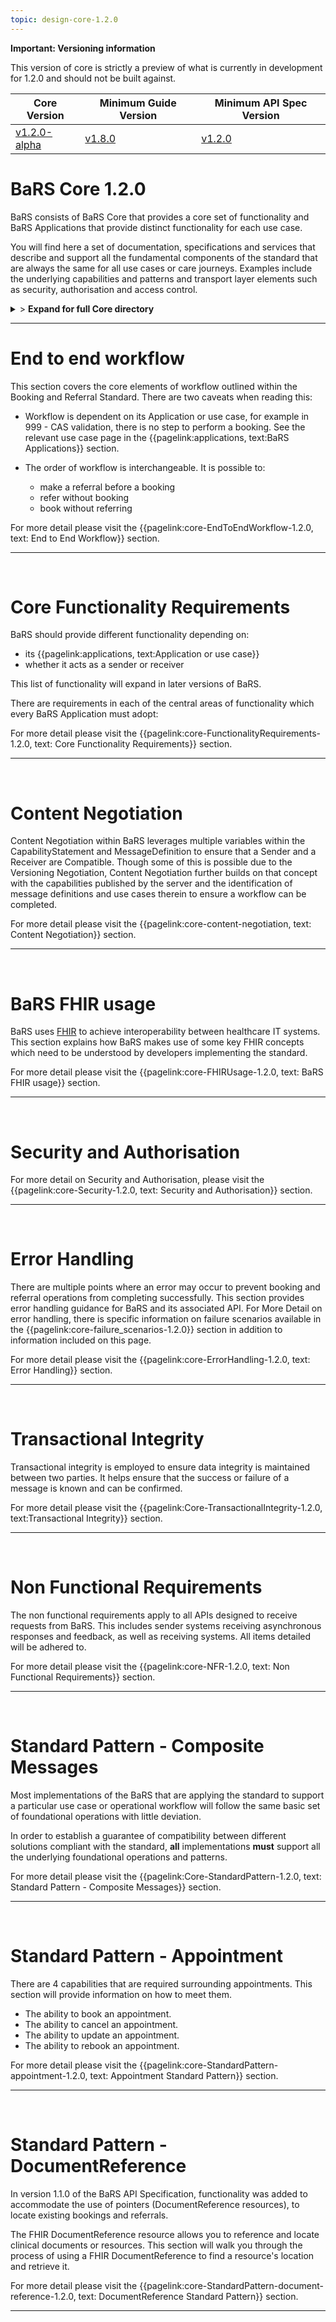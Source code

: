 ```yaml
---
topic: design-core-1.2.0
---
```

<div markdown="span" class="alert alert-warning" role="alert"><i class="fa fa-warning"></i><b> Important:  Versioning information</b>
<p>

This version of core is strictly a preview of what is currently in development for 1.2.0 and should not be built against.

<table>
<thead>
	<tr>
		<th data-no-sort="">Core Version</th>
		<th data-no-sort="">Minimum Guide Version</th>
		<th data-no-sort="">Minimum API Spec Version</th>
	</tr>
</thead>
<tbody>
	<tr>
		<td><a href="https://simplifier.net/guide/nhsbookingandreferralstandard/Home/Design/BaRS-Core?version=1.0.0" target="_blank">v1.2.0-alpha</a></td>
		<td><a href="https://simplifier.net/guide/nhsbookingandreferralstandard/home?version=1.1.0" target="_blank">v1.8.0</td>
		<td><a href="https://digital.nhs.uk/developer/api-catalogue/booking-and-referral-fhir/v1_0_0" target="_blank">v1.2.0</a></td>
	</tr>
</tbody>
</table>
</div>


# BaRS Core 1.2.0

BaRS consists of BaRS Core that provides a core set of functionality and BaRS Applications that provide distinct functionality for each use case.

You will find here a set of documentation, specifications and services that describe and support all the fundamental components of the standard that are always the same for all use cases or care journeys. Examples include the underlying capabilities and patterns and transport layer elements such as security, authorisation and access control.

<details>
<summary>> <b class="barslink">Expand for full Core directory</b></summary>

&bull; {{pagelink:design-core-1.2.0 , text: Core 1.2.0}}</br>
&nbsp;&nbsp;&bull; {{pagelink:core-EndToEndWorkflow-1.2.0 , text:End to end workflow}}</br>
&nbsp;&nbsp;&nbsp;&nbsp;&bull; {{pagelink:core-EndToEndWorkflow-ServiceDiscovery-1.2.0 , text:Service Discovery}}</br>
&nbsp;&nbsp;&nbsp;&nbsp;&bull; {{pagelink:core-EndToEndWorkflow-BaRSAuth-1.2.0 , text:Authenticate with BaRS}}</br>
&nbsp;&nbsp;&nbsp;&nbsp;&bull; {{pagelink:core-EndToEndWorkflow-API-1.2.0 , text:BaRS FHIR API}}</br>
&nbsp;&nbsp;&nbsp;&nbsp;&bull; {{pagelink:core-EndToEndWorkflow-HTTPHeader-1.2.0 , text:HTTP Header}}</br>
&nbsp;&nbsp;&nbsp;&nbsp;&bull; {{pagelink:core-EndToEndWorkflow-Routing-1.2.0 , text:Routing}}</br>
&nbsp;&nbsp;&nbsp;&nbsp;&bull; {{pagelink:core-EndToEndWorkflow-Auth-1.2.0 , text:Authentication and Authorisation}}</br>
&nbsp;&nbsp;&nbsp;&nbsp;&bull; {{pagelink:core-EndToEndWorkflow-Transactional-Integrity-1.2.0 , text:Transactional Integrity}}</br>
&nbsp;&nbsp;&nbsp;&nbsp;&bull; {{pagelink:core-EndToEndWorkflow-HTTPResponseHeader-1.2.0 , text:HTTP Response Headers}}</br>
&nbsp;&nbsp;&nbsp;&nbsp;&bull; {{pagelink:core-EndToEndWorkflow-Processing-1.2.0 , text:Processing Requests}}</br>
&nbsp;&nbsp;&nbsp;&nbsp;&bull; {{pagelink:core-EndToEndWorkflow-Responses-1.2.0 , text:Responses}}</br>
&nbsp;&nbsp;&nbsp;&nbsp;&bull; {{pagelink:core-EndToEndWorkflow-ReversingRoles-1.2.0 , text:Reversing Roles}}</br>
&nbsp;&nbsp;&nbsp;&nbsp;&bull; {{pagelink:core-EndToEndWorkflow-AsyncWorkflow-1.2.0 , text:Asynchronous Workflow}}</br>
&nbsp;&nbsp;&bull; {{pagelink:core-FunctionalityRequirements-1.2.0 , text:Core Functionality Requirements.}}</br>
&nbsp;&nbsp;&nbsp;&nbsp;&bull; {{pagelink:core-FunctionalityRequirements-All-1.2.0 , text:All}}</br>
&nbsp;&nbsp;&nbsp;&nbsp;&bull; {{pagelink:core-FunctionalityRequirements-Caching-1.2.0 , text:Caching}}</br>
&nbsp;&nbsp;&nbsp;&nbsp;&bull; {{pagelink:core-FunctionalityRequirements-BookingSender-1.2.0 , text:Booking Sender}}</br>
&nbsp;&nbsp;&nbsp;&nbsp;&bull; {{pagelink:core-FunctionalityRequirements-BookingReceiver-1.2.0 , text:Booking Receiver}}</br>
&nbsp;&nbsp;&nbsp;&nbsp;&bull; {{pagelink:core-FunctionalityRequirements-ReferralSender-1.2.0 , text:Referral Sender}}</br>
&nbsp;&nbsp;&nbsp;&nbsp;&bull; {{pagelink:core-FunctionalityRequirements-ReferralReceiver-1.2.0 , text:Referral Receiver}}</br>
&nbsp;&nbsp;&bull; {{pagelink:core-FHIRUsage-1.2.0 , text:BaRS FHIR Usage}}</br>
&nbsp;&nbsp;&nbsp;&nbsp;&bull; {{pagelink:core-FHIRUsage-Framework-1.2.0 , text:Frameworks}}</br>
&nbsp;&nbsp;&nbsp;&nbsp;&bull; {{pagelink:core-FHIRUsage-REST-1.2.0 , text:REST}}</br>
&nbsp;&nbsp;&nbsp;&nbsp;&bull; {{pagelink:core-FHIRUsage-FHIR-Operations-1.2.0 , text:FHIR Operations}}</br>
&nbsp;&nbsp;&nbsp;&nbsp;&bull; {{pagelink:core-FHIRUsage-Process-Message-1.2.0 , text:$process-message}}</br>
&nbsp;&nbsp;&nbsp;&nbsp;&bull; {{pagelink:core-FHIRUsage-bundle-1.2.0 , text:Bundle}}</br>
&nbsp;&nbsp;&nbsp;&nbsp;&bull; {{pagelink:core-FHIRUsage-JourneyID-1.2.0 , text:Journey ID}}</br>
&nbsp;&nbsp;&nbsp;&nbsp;&bull; {{pagelink:core-FHIRUsage-Time-1.2.0 , text:How to handle times}}</br>
&nbsp;&nbsp;&nbsp;&nbsp;&bull; {{pagelink:core-FHIRUsage-LastUpdated-1.2.0 , text:LastUpdatedDate}}</br>
&nbsp;&nbsp;&bull; {{pagelink:core-Security-1.2.0 , text:Security and Authorisation}}</br>
&nbsp;&nbsp;&nbsp;&nbsp;&bull; {{pagelink:core-Security-Sender-1.2.0 , text:Sender}}</br>
&nbsp;&nbsp;&nbsp;&nbsp;&bull; {{pagelink:core-Security-Oauth-1.2.0 , text:OAuth Endpoints}}</br>
&nbsp;&nbsp;&nbsp;&nbsp;&bull; {{pagelink:core-Security-Receiver-1.2.0 , text:Receiver}}</br>
&nbsp;&nbsp;&nbsp;&nbsp;&bull; {{pagelink:core-Security-Auth-1.2.0 , text:Authorisation}}</br>
&nbsp;&nbsp;&bull; {{pagelink:core-ErrorHandling-1.2.0 , text:Error Handling}}</br>
&nbsp;&nbsp;&nbsp;&nbsp;&bull; {{pagelink:core-ErrorHandling-Overview-1.2.0 , text:Overview}}</br>
&nbsp;&nbsp;&nbsp;&nbsp;&bull; {{pagelink:core-ErrorHandling-IntS-1.2.0 , text:BaRS interactions(sending)}}</br>
&nbsp;&nbsp;&nbsp;&nbsp;&bull; {{pagelink:core-ErrorHandling-OpOut-1.2.0 , text:OperationOutcome Example}}</br>
&nbsp;&nbsp;&nbsp;&nbsp;&bull; {{pagelink:core-ErrorHandling-Diag-1.2.0 , text:Diagnostic Text}}</br>
&nbsp;&nbsp;&nbsp;&nbsp;&bull; {{pagelink:core-ErrorHandling-Examples-1.2.0 , text:Example Errors}}</br>
&nbsp;&nbsp;&nbsp;&nbsp;&bull; {{pagelink:core-ErrorHandling-SendResp-1.2.0 , text:Sender Responsibilities}}</br>
&nbsp;&nbsp;&nbsp;&nbsp;&bull; {{pagelink:core-ErrorHandling-IntR-1.2.0 , text:BaRs interactions(receiving)}}</br>
&nbsp;&nbsp;&nbsp;&nbsp;&bull; {{pagelink:core-ErrorHandling-RecResp-1.2.0 , text:Receiver responsibilities}}</br>
&nbsp;&nbsp;&nbsp;&nbsp;&bull; {{pagelink:core-failure_scenarios-1.2.0 , text:Failure Scenarios}}	 </br>
&nbsp;&nbsp;&bull; {{pagelink:Core-TransactionalIntegrity-1.2.0 , text:Transactional Integrity}}</br>
&nbsp;&nbsp;&nbsp;&nbsp;&bull; {{pagelink:Core-TransactionalIntegrity-Initial-1.2.0 , text:Initial Request}}</br>
&nbsp;&nbsp;&nbsp;&nbsp;&bull; {{pagelink:Core-TransactionalIntegrity-Update-1.2.0 , text:Sending an update}}</br>
&nbsp;&nbsp;&nbsp;&nbsp;&bull; {{pagelink:Core-TransactionalIntegrity-Feedback-1.2.0 , text:Feedback (response) requests}}</br>
&nbsp;&nbsp;&nbsp;&nbsp;&bull; {{pagelink:Core-TransactionalIntegrity-Retry-1.2.0 , text:Retry Scenario}}</br>
&nbsp;&nbsp;&nbsp;&nbsp;&bull; {{pagelink:Core-TransactionalIntegrity-Onward-1.2.0 , text:Onwards Referrals}}</br>
&nbsp;&nbsp;&nbsp;&nbsp;&bull; {{pagelink:Core-TransactionalIntegrity-retry-1.2.0 , text:Definition of a Retry}}</br>
&nbsp;&nbsp;&nbsp;&nbsp;&bull; {{pagelink:Core-TransactionalIntegrity-Receiver-1.2.0 , text:Receiver responsibilities}}</br>
&nbsp;&nbsp;&nbsp;&nbsp;&bull; {{pagelink:Core-TransactionalIntegrity-Sender-1.2.0 , text:Sender responsibilities}}</br>
&nbsp;&nbsp;&nbsp;&nbsp;&bull; {{pagelink:core-TIFailureScenarios-1.2.0 , text:Failure Scenarios}}</br>
&nbsp;&nbsp;&bull; {{pagelink:core-NFR-1.2.0 , text:Non functional Requirements}}</br>
&nbsp;&nbsp;&nbsp;&nbsp;&bull; {{pagelink:core-NFR-Requirements-1.2.0 , text:Requirements}}</br>
&nbsp;&nbsp;&nbsp;&nbsp;&bull; {{pagelink:core-NFR-Processing-Time-1.2.0 , text:Processing Times}}</br>
&nbsp;&nbsp;&bull; {{pagelink:Core-StandardPattern-1.2.0 , text:Standard Pattern - Composite Messages}}</br>
&nbsp;&nbsp;&nbsp;&nbsp;&bull; {{pagelink:core-SPComposites-1.2.0 , text:Standard Pattern for Composites}}</br>
&nbsp;&nbsp;&nbsp;&nbsp;&bull; {{pagelink:core-SPMessageHeader-1.2.0 , text:Message Headers}}</br>
&nbsp;&nbsp;&nbsp;&nbsp;&bull; {{pagelink:core-SPCancellation-1.2.0 , text:Cancellation}}</br>
&nbsp;&nbsp;&nbsp;&nbsp;&bull; {{pagelink:core-SPUseCaseCategories-1.2.0 , text:Use Case Categories}}</br>
&nbsp;&nbsp;&bull; {{pagelink:core-StandardPattern-appointment-1.2.0 , text:Standard Pattern - Appointments}}</br>
&nbsp;&nbsp;&nbsp;&nbsp;&bull; {{pagelink:core-StandardPattern-appointment-booking-1.2.0 , text:Booking}}</br>
&nbsp;&nbsp;&nbsp;&nbsp;&bull; {{pagelink:core-StandardPattern-appointment-update-1.2.0 , text:Updates}}</br>
&nbsp;&nbsp;&nbsp;&nbsp;&bull; {{pagelink:core-StandardPattern-appointment-cancel-1.2.0 , text:Cancellations}}</br>
&nbsp;&nbsp;&nbsp;&nbsp;&bull; {{pagelink:core-StandardPattern-appointment-rebook-1.2.0 , text:Rebook}}</br>
&nbsp;&nbsp;&bull; {{pagelink:core-StandardPattern-document-reference-1.2.0 , text:Standard Pattern - DocumentReference}}</br>
&nbsp;&nbsp;&nbsp;&nbsp;&bull; {{pagelink:core-StandardPattern-document-reference-Sender-1.2.0 , text:Sender}}</br>
&nbsp;&nbsp;&nbsp;&nbsp;&bull; {{pagelink:core-StandardPattern-document-reference-Receiver-1.2.0 , text:Receiver}}</br>
&nbsp;&nbsp;&nbsp;&nbsp;&bull; {{pagelink:core-StandardPattern-document-reference-interface-1.2.0 , text:Interface}}</br>

   

</details>

<hr>

# End to end workflow
This section covers the core elements of workflow outlined within the Booking and Referral Standard. There are two caveats when reading this:

- Workflow is dependent on its Application or use case, for example in 999 - CAS validation, there is no step to perform a booking. See the relevant use case page in the 
{{pagelink:applications, text:BaRS Applications}} section. 


- The order of workflow is interchangeable. It is possible to:
    - make a referral before a booking
    - refer without booking
    - book without referring

For more detail please visit the {{pagelink:core-EndToEndWorkflow-1.2.0, text: End to End Workflow}} section.

<hr>
<br>


# Core Functionality Requirements
BaRS should provide different functionality depending on:

- its {{pagelink:applications, text:Application or use case}}
- whether it acts as a sender or receiver


This list of functionality will expand in later versions of BaRS.

There are requirements in each of the central areas of functionality which every BaRS Application must adopt:

For more detail please visit the {{pagelink:core-FunctionalityRequirements-1.2.0, text: Core Functionality Requirements}} section.

<hr>
<br>

# Content Negotiation

Content Negotiation within BaRS leverages multiple variables within the CapabilityStatement and MessageDefinition to ensure that a Sender and a Receiver are Compatible. Though some of this is possible due to the Versioning Negotiation, Content Negotiation further builds on that concept with the capabilities published by the server and the identification of message definitions and use cases therein to ensure a workflow can be completed. 

For more detail please visit the {{pagelink:core-content-negotiation, text: Content Negotiation}} section.

<hr>
<br>

# BaRS FHIR usage
BaRS uses [FHIR](https://digital.nhs.uk/services/fhir-uk-core) to achieve interoperability between healthcare IT systems. This section explains how BaRS makes use of some key FHIR concepts which need to be understood by developers implementing the standard.  

For more detail please visit the {{pagelink:core-FHIRUsage-1.2.0, text: BaRS FHIR usage}} section.

<hr>
<br>

# Security and Authorisation

For more detail on Security and Authorisation, please visit the {{pagelink:core-Security-1.2.0, text: Security and Authorisation}} section.

<hr>
<br>

# Error Handling
There are multiple points where an error may occur to prevent booking and referral operations from completing successfully. This section provides error handling guidance for BaRS and its associated API. For More Detail on error handling, there is specific information on failure scenarios available in the {{pagelink:core-failure_scenarios-1.2.0}} section in addition to information included on this page.

For more detail please visit the {{pagelink:core-ErrorHandling-1.2.0, text: Error Handling}} section.

<hr>
<br>

# Transactional Integrity
Transactional integrity is employed to ensure data integrity is maintained between two parties. It helps ensure that the success or failure of a message is known and can be confirmed. 

For more detail please visit the {{pagelink:Core-TransactionalIntegrity-1.2.0, text:Transactional Integrity}} section.

<hr>
<br>

# Non Functional Requirements

The non functional requirements apply to all APIs designed to receive requests from BaRS. This includes sender systems receiving asynchronous responses and feedback, as well as receiving systems. All items detailed will be adhered to.

For more detail please visit the {{pagelink:core-NFR-1.2.0, text: Non Functional Requirements}} section.

<hr>
<br>

# Standard Pattern - Composite Messages
Most implementations of the BaRS that are applying the standard to support a particular use case or operational workflow will follow the same basic set of foundational operations with little deviation. 

In order to establish a guarantee of compatibility between different solutions compliant with the standard, **all** implementations **must** support all the underlying foundational operations and patterns.

For more detail please visit the {{pagelink:Core-StandardPattern-1.2.0, text: Standard Pattern - Composite Messages}} section.

<hr>
<br>

# Standard Pattern - Appointment

There are 4 capabilities that are required surrounding appointments. This section will provide information on how to meet them.

* The ability to book an appointment.
* The ability to cancel an appointment.
* The ability to update an appointment.
* The ability to rebook an appointment.

For more detail please visit the {{pagelink:core-StandardPattern-appointment-1.2.0, text: Appointment Standard Pattern}} section.

<hr>
<br>

# Standard Pattern - DocumentReference

In version 1.1.0 of the BaRS API Specification, functionality was added to accommodate the use of pointers (DocumentReference resources), to locate existing bookings and referrals.

The FHIR DocumentReference resource allows you to reference and locate clinical documents or resources. This section will walk you through the process of using a FHIR DocumentReference to find a resource's location and retrieve it.

For more detail please visit the {{pagelink:core-StandardPattern-document-reference-1.2.0, text: DocumentReference Standard Pattern}} section.

<hr>
<br>